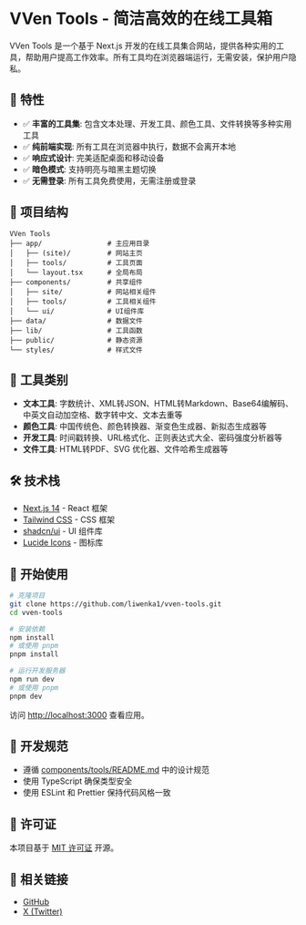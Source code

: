 # VVen Tools - 简洁高效的在线工具箱

VVen Tools 是一个基于 Next.js 开发的在线工具集合网站，提供各种实用的工具，帮助用户提高工作效率。所有工具均在浏览器端运行，无需安装，保护用户隐私。

## 🚀 特性

- ✅ **丰富的工具集**: 包含文本处理、开发工具、颜色工具、文件转换等多种实用工具
- ✅ **纯前端实现**: 所有工具在浏览器中执行，数据不会离开本地
- ✅ **响应式设计**: 完美适配桌面和移动设备
- ✅ **暗色模式**: 支持明亮与暗黑主题切换
- ✅ **无需登录**: 所有工具免费使用，无需注册或登录

## 📂 项目结构

```
VVen Tools
├── app/                # 主应用目录
│   ├── (site)/         # 网站主页
│   ├── tools/          # 工具页面
│   └── layout.tsx      # 全局布局
├── components/         # 共享组件
│   ├── site/           # 网站相关组件
│   ├── tools/          # 工具相关组件
│   └── ui/             # UI组件库
├── data/               # 数据文件
├── lib/                # 工具函数
├── public/             # 静态资源
└── styles/             # 样式文件
```

## 🧰 工具类别

- **文本工具**: 字数统计、XML转JSON、HTML转Markdown、Base64编解码、中英文自动加空格、数字转中文、文本去重等
- **颜色工具**: 中国传统色、颜色转换器、渐变色生成器、新拟态生成器等
- **开发工具**: 时间戳转换、URL格式化、正则表达式大全、密码强度分析器等
- **文件工具**: HTML转PDF、SVG 优化器、文件哈希生成器等

## 🛠️ 技术栈

- [Next.js 14](https://nextjs.org/) - React 框架
- [Tailwind CSS](https://tailwindcss.com/) - CSS 框架
- [shadcn/ui](https://ui.shadcn.com/) - UI 组件库
- [Lucide Icons](https://lucide.dev/) - 图标库

## 🚀 开始使用

```bash
# 克隆项目
git clone https://github.com/liwenka1/vven-tools.git
cd vven-tools

# 安装依赖
npm install
# 或使用 pnpm
pnpm install

# 运行开发服务器
npm run dev
# 或使用 pnpm
pnpm dev
```

访问 [http://localhost:3000](http://localhost:3000) 查看应用。

## 📝 开发规范

- 遵循 [components/tools/README.md](./components/tools/README.md) 中的设计规范
- 使用 TypeScript 确保类型安全
- 使用 ESLint 和 Prettier 保持代码风格一致

## 📄 许可证

本项目基于 [MIT 许可证](./LICENSE) 开源。

## 🔗 相关链接

- [GitHub](https://github.com/liwenka1)
- [X (Twitter)](https://x.com/liwenka1)
